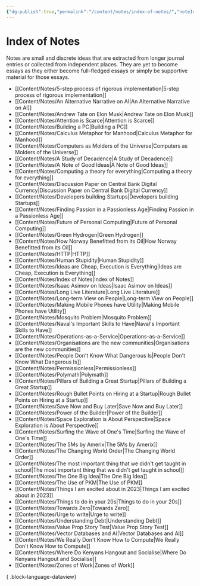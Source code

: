 ```yaml
---
{"dg-publish":true,"permalink":"/content/notes/index-of-notes/","noteIcon":"2"}
---
```


# Index of Notes

Notes are small and discrete ideas that are extracted from longer journal entries or collected from independent places. They are yet to become essays as they either become full-fledged essays or simply be supportive material for those essays. 
- [[Content/Notes/5-step process of rigorous implementation\|5-step process of rigorous implementation]]
- [[Content/Notes/An Alternative Narrative on AI\|An Alternative Narrative on AI]]
- [[Content/Notes/Andrew Tate on Elon Musk\|Andrew Tate on Elon Musk]]
- [[Content/Notes/Attention is Scarce\|Attention is Scarce]]
- [[Content/Notes/Building a PC\|Building a PC]]
- [[Content/Notes/Calculus Metaphor for Manhood\|Calculus Metaphor for Manhood]]
- [[Content/Notes/Computers as Molders of the Universe\|Computers as Molders of the Universe]]
- [[Content/Notes/A Study of Decadence\|A Study of Decadence]]
- [[Content/Notes/A Note of Good Ideas\|A Note of Good Ideas]]
- [[Content/Notes/Computing a theory for everything\|Computing a theory for everything]]
- [[Content/Notes/Discussion Paper on Central Bank Digital Currency\|Discussion Paper on Central Bank Digital Currency]]
- [[Content/Notes/Developers building Startups\|Developers building Startups]]
- [[Content/Notes/Finding Passion in a Passionless Age\|Finding Passion in a Passionless Age]]
- [[Content/Notes/Future of Personal Computing\|Future of Personal Computing]]
- [[Content/Notes/Green Hydrogen\|Green Hydrogen]]
- [[Content/Notes/How Norway Benefitted from its Oil\|How Norway Benefitted from its Oil]]
- [[Content/Notes/HTTP\|HTTP]]
- [[Content/Notes/Human Stupidity\|Human Stupidity]]
- [[Content/Notes/Ideas are Cheap, Execution is Everything\|Ideas are Cheap, Execution is Everything]]
- [[Content/Notes/Index of Notes\|Index of Notes]]
- [[Content/Notes/Isaac Asimov on Ideas\|Isaac Asimov on Ideas]]
- [[Content/Notes/Long Live Literature\|Long Live Literature]]
- [[Content/Notes/Long-term View on People\|Long-term View on People]]
- [[Content/Notes/Making Mobile Phones have Utility\|Making Mobile Phones have Utility]]
- [[Content/Notes/Mosquito Problem\|Mosquito Problem]]
- [[Content/Notes/Naval's Important Skills to Have\|Naval's Important Skills to Have]]
- [[Content/Notes/Operations-as-a-Service\|Operations-as-a-Service]]
- [[Content/Notes/Organisations are the new communities\|Organisations are the new communities]]
- [[Content/Notes/People Don't Know What Dangerous Is\|People Don't Know What Dangerous Is]]
- [[Content/Notes/Permissionless\|Permissionless]]
- [[Content/Notes/Polymath\|Polymath]]
- [[Content/Notes/Pillars of Building a Great Startup\|Pillars of Building a Great Startup]]
- [[Content/Notes/Rough Bullet Points on Hiring at a Startup\|Rough Bullet Points on Hiring at a Startup]]
- [[Content/Notes/Save Now and Buy Later\|Save Now and Buy Later]]
- [[Content/Notes/Power of the Builder\|Power of the Builder]]
- [[Content/Notes/Space Exploration is About Perspective\|Space Exploration is About Perspective]]
- [[Content/Notes/Surfing the Wave of One's Time\|Surfing the Wave of One's Time]]
- [[Content/Notes/The 5Ms by Amerix\|The 5Ms by Amerix]]
- [[Content/Notes/The Changing World Order\|The Changing World Order]]
- [[Content/Notes/The most important thing that we didn't get taught in school\|The most important thing that we didn't get taught in school]]
- [[Content/Notes/The One Big Idea\|The One Big Idea]]
- [[Content/Notes/The Use of PKM\|The Use of PKM]]
- [[Content/Notes/Things I am excited about in 2023\|Things I am excited about in 2023]]
- [[Content/Notes/Things to do in your 20s\|Things to do in your 20s]]
- [[Content/Notes/Towards Zero\|Towards Zero]]
- [[Content/Notes/Urge to write\|Urge to write]]
- [[Content/Notes/Understanding Debt\|Understanding Debt]]
- [[Content/Notes/Value Prop Story Test\|Value Prop Story Test]]
- [[Content/Notes/Vector Databases and AI\|Vector Databases and AI]]
- [[Content/Notes/We Really Don't Know How to Compute\|We Really Don't Know How to Compute]]
- [[Content/Notes/Where Do Kenyans Hangout and Socialise\|Where Do Kenyans Hangout and Socialise]]
- [[Content/Notes/Zones of Work\|Zones of Work]]

{ .block-language-dataview}
